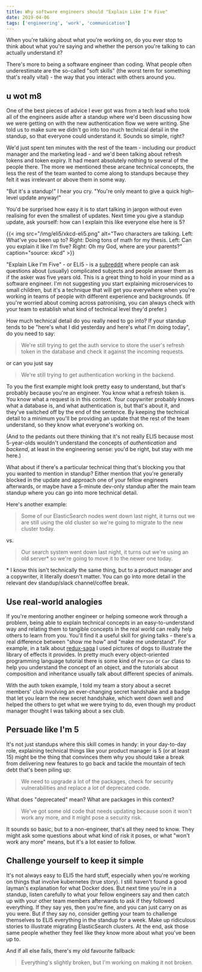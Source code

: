 ```yaml
---
title: Why software engineers should "Explain Like I'm Five"
date: 2019-04-06
tags: ['engineering', 'work', 'communication']
---
```


When you're talking about what you're working on, do you ever stop to think about what you're saying and whether the person you're talking to can actually understand it?
<!--more-->

There's more to being a software engineer than coding. What people often underestimate are the so-called "soft skills" (the worst term for something that's really vital) - the way that you interact with others around you. 


## u wot m8

One of the best pieces of advice I ever got was from a tech lead who took all of the engineers aside after a standup where we'd been discussing how we were getting on with the new authentication flow we were writing. She told us to make sure we didn't go into too much technical detail in the standup, so that everyone could understand it. Sounds so simple, right?

We'd just spent ten minutes with the rest of the team - including our product manager and the marketing lead - and we'd been talking about refresh tokens and token expiry. It had meant absolutely nothing to several of the people there. The more we mentioned these arcane technical concepts, the less the rest of the team wanted to come along to standups because they felt it was irrelevant or above them in some way. 

"But it's a standup!" I hear you cry. "You're only meant to give a quick high-level update anyway!"

You'd be surprised how easy it is to start talking in jargon without even realising for even the smallest of updates. Next time you give a standup update, ask yourself: how can I explain this like everyone else here is 5?

{{< img src="/img/eli5/xkcd-eli5.png" alt="Two characters are talking. Left: What've you been up to? Right: Doing tons of math for my thesis. Left: Can you explain it like I'm five? Right: Oh my God, where are your parents?" caption="source: xkcd" >}}

"Explain Like I'm Five" - or ELI5 - is a [subreddit](https://www.reddit.com/r/explainlikeimfive) where people can ask questions about (usually) complicated subjects and people answer them as if the asker was five years old. This is a great thing to hold in your mind as a software engineer. I'm not suggesting you start explaining microservices to small children, but it's a technique that will get you everywhere when you're working in teams of people with different experience and backgrounds. (If you're worried about coming across patronising, you can always check with your team to establish what kind of technical level they'd prefer.)

How much technical detail do you really need to go into? If your standup tends to be "here's what I did yesterday and here's what I'm doing today", do you need to say:

>We're still trying to get the auth service to store the user's refresh token in the database and check it against the incoming requests.

or can you just say

> We're still trying to get authentication working in the backend.

To you the first example might look pretty easy to understand, but that's probably because you're an engineer. You know what a refresh token is. You know what a request is in this context. Your copywriter probably knows what a database is, and what authentication is, but that's about it, and they've switched off by the end of the sentence. By keeping the technical detail to a minimum you'll be providing an update that the rest of the team understand, so they know what everyone's working on. 

(And to the pedants out there thinking that it's not really ELI5 because most 5-year-olds wouldn't understand the concepts of *authentication* and *backend*, at least in the engineering sense: you'd be right, but stay with me here.) 

What about if there's a particular technical thing that's blocking you that you wanted to mention in standup? Either mention that you're generally blocked in the update and approach one of your fellow engineers afterwards, or maybe have a 5-minute dev-only standup after the main team standup where you can go into more technical detail.

Here's another example:

> Some of our ElasticSearch nodes went down last night, it turns out we are still using the old cluster so we're going to migrate to the new cluster today.

vs.

> Our search system went down last night, it turns out we're using an old server* so we're going to move it to the newer one today.

\* I know this isn't technically the same thing, but to a product manager and a copywriter, it literally doesn't matter. You can go into more detail in the relevant dev standup/slack channel/coffee break.

## Use real-world analogies 

If you're mentoring another engineer or helping someone work through a problem, being able to explain technical concepts in an easy-to-understand way and relating them to tangible concepts in the real world can really help others to learn from you. You'll find it a useful skill for giving talks - there's a real difference between "show me how" and "make me understand". For example, in a talk about [redux-saga](https://www.redux-saga.js.org) I used pictures of dogs to illustrate the library of effects it provides. In pretty much every object-oriented programming language tutorial there is some kind of `Person` or `Car` class to help you understand the concept of an object, and the tutorials about composition and inheritance usually talk about different species of animals.

With the auth token example, I told my team a story about a secret members' club involving an ever-changing secret handshake and a badge that let you learn the new secret handshake, which went down well and helped the others to get what we were trying to do, even though my product manager thought I was talking about a sex club. 

## Persuade like I'm 5

It's not just standups where this skill comes in handy: in your day-to-day role, explaining technical things like your product manager is 5 (or at least 15) might be the thing that convinces them why you should take a break from delivering new features to go back and tackle the mountain of tech debt that's been piling up:

> We need to upgrade a lot of the packages, check for security vulnerabilities and replace a lot of deprecated code.

What does "deprecated" mean? What are packages in this context?

> We've got some old code that needs updating because soon it won't work any more, and it might pose a security risk.

It sounds so basic, but to a non-engineer, that's all they need to know. They might ask some questions about what kind of risk it poses, or what "won't work any more" means, but it's a lot easier to follow. 

## Challenge yourself to keep it simple

It's not always easy to ELI5 the hard stuff, especially when you're working on things that involve kubernetes (true story). I still haven't found a good layman's explanation for what Docker does. But next time you're in a standup, listen carefully to what your fellow engineers say and then catch up with your other team members afterwards to ask if they followed everything. If they say yes, then you're fine, and you can just carry on as you were. But if they say no, consider getting your team to challenge themselves to ELI5 everything in the standup for a week. Make up ridiculous stories to illustrate migrating ElasticSearch clusters. At the end, ask those same people whether they feel like they know more about what you've been up to.

And if all else fails, there's my old favourite fallback:

> Everything's slightly broken, but I'm working on making it not broken.